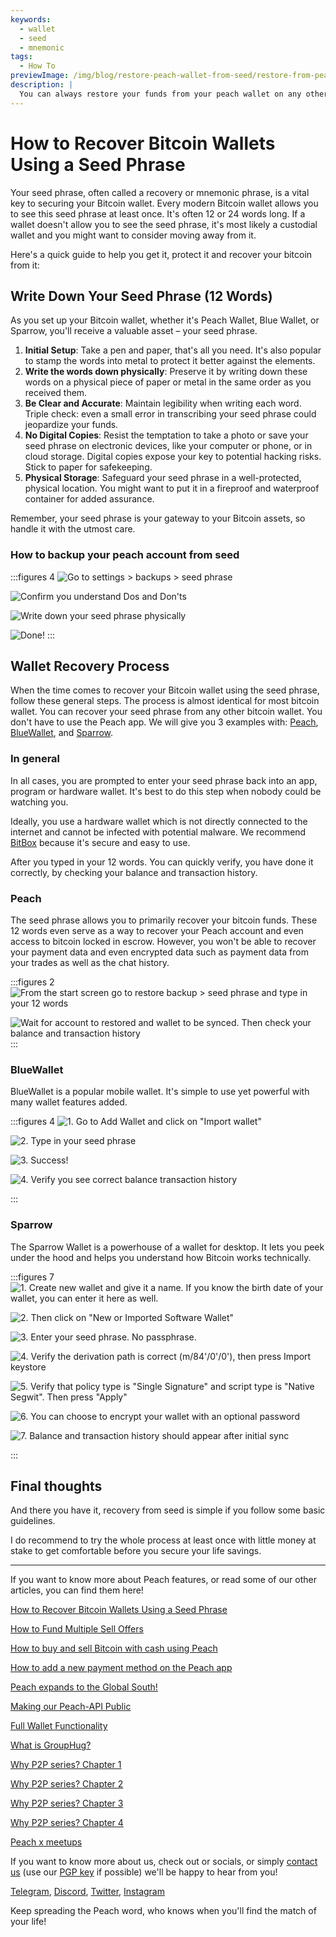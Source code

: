 ```yaml
---
keywords:
  - wallet
  - seed
  - mnemonic
tags:
  - How To
previewImage: /img/blog/restore-peach-wallet-from-seed/restore-from-peach-wallet-preview.jpg
description: |
  You can always restore your funds from your peach wallet on any other wallet. In this tutorial we show you how it can be done.
---
```


# How to Recover Bitcoin Wallets Using a Seed Phrase

Your seed phrase, often called a recovery or mnemonic phrase, is a vital key to securing your Bitcoin wallet.
Every modern Bitcoin wallet allows you to see this seed phrase at least once. It's often 12 or 24 words long. If a wallet doesn't allow you to see the seed phrase, it's most likely a custodial wallet and you might want to consider moving away from it.

Here's a quick guide to help you get it, protect it and recover your bitcoin from it:

## Write Down Your Seed Phrase (12 Words)
As you set up your Bitcoin wallet, whether it's Peach Wallet, Blue Wallet, or Sparrow, you'll receive a valuable asset – your seed phrase.

1. **Initial Setup**: Take a pen and paper, that's all you need. It's also popular to stamp the words into metal to protect it better against the elements.
2. **Write the words down physically**: Preserve it by writing down these words on a physical piece of paper or metal in the same order as you received them.
3. **Be Clear and Accurate**: Maintain legibility when writing each word. Triple check: even a small error in transcribing your seed phrase could jeopardize your funds.
4. **No Digital Copies**: Resist the temptation to take a photo or save your seed phrase on electronic devices, like your computer or phone, or in cloud storage. Digital copies expose your key to potential hacking risks. Stick to paper for safekeeping.
5. **Physical Storage**: Safeguard your seed phrase in a well-protected, physical location. You might want to put it in a fireproof and waterproof container for added assurance.

Remember, your seed phrase is your gateway to your Bitcoin assets, so handle it with the utmost care.

### How to backup your peach account from seed
:::figures 4
![Go to settings > backups > seed phrase](/img/blog/restore-peach-wallet-from-seed/peach-1-backup-seed-phrase.png)

![Confirm you understand Dos and Don'ts](/img/blog/restore-peach-wallet-from-seed/peach-2-backup-seed-phrase.png)

![Write down your seed phrase physically](/img/blog/restore-peach-wallet-from-seed/peach-3-backup-seed-phrase.png)

![Done!](/img/blog/restore-peach-wallet-from-seed/peach-4-backup-seed-phrase.png)
:::




## Wallet Recovery Process

When the time comes to recover your Bitcoin wallet using the seed phrase, follow these general steps. The process is almost identical for most bitcoin wallet. You can recover your seed phrase from any other bitcoin wallet. You don't have to use the Peach app. We will give you 3 examples with: [Peach](https://peachbitcoin.com/), [BlueWallet](https://bluewallet.io/), and [Sparrow](https://www.sparrowwallet.com/).

### In general
In all cases, you are prompted to enter your seed phrase back into an app, program or hardware wallet. It's best to do this step when nobody could be watching you.

Ideally, you use a hardware wallet which is not directly connected to the internet and cannot be infected with potential malware. We recommend [BitBox](https://bitbox.swiss/bitbox02/?ref=DLX6l9ccCc) because it's secure and easy to use.

After you typed in your 12 words. You can quickly verify, you have done it correctly, by checking your balance and transaction history.

### Peach
The seed phrase allows you to primarily recover your bitcoin funds. These 12 words even serve as a way to recover your Peach account and even access to bitcoin locked in escrow.
However, you won't be able to recover your payment data and even encrypted data such as payment data from your trades as well as the chat history.

:::figures 2
![From the start screen go to restore backup > seed phrase and type in your 12 words](/img/blog/restore-peach-wallet-from-seed/peach-1-restore-from-seed-with-words.png)

![Wait for account to restored and wallet to be synced. Then check your balance and transaction history](/img/blog/restore-peach-wallet-from-seed/peach-2-transaction-history-after-recovery.png)
:::


### BlueWallet
BlueWallet is a popular mobile wallet. It's simple to use yet powerful with many wallet features added.

:::figures 4
![1. Go to Add Wallet and click on "Import wallet"](/img/blog/restore-peach-wallet-from-seed/bluewallet-1-add-wallet.jpeg)

![2. Type in your seed phrase](/img/blog/restore-peach-wallet-from-seed/bluewallet-2-import-wallet-from-seed-phrase.jpeg)

![3. Success!](/img/blog/restore-peach-wallet-from-seed/bluewallet-3-imported.jpeg)

![4. Verify you see correct balance transaction history](/img/blog/restore-peach-wallet-from-seed/bluewallet-4-synced.jpeg)

:::


### Sparrow
The Sparrow Wallet is a powerhouse of a wallet for desktop. It lets you peek under the hood and helps you understand how Bitcoin works technically.

:::figures 7
![1. Create new wallet and give it a name. If you know the birth date of your wallet, you can enter it here as well.](/img/blog/restore-peach-wallet-from-seed/sparrow-1-new-wallet.png)

![2. Then click on "New or Imported Software Wallet"](/img/blog/restore-peach-wallet-from-seed/sparrow-2-new-software-wallet.png)

![3. Enter your seed phrase. No passphrase.](/img/blog/restore-peach-wallet-from-seed/sparrow-3-enter-seed-phrase.png)

![4. Verify the derivation path is correct (m/84'/0'/0'), then press Import keystore](/img/blog/restore-peach-wallet-from-seed/sparrow-4-verify-derivation-path.png)

![5. Verify that policy type is "Single Signature" and script type is "Native Segwit". Then press "Apply"](/img/blog/restore-peach-wallet-from-seed/sparrow-5-verify-settings.png)

![6. You can choose to encrypt your wallet with an optional password](/img/blog/restore-peach-wallet-from-seed/sparrow-6-no-password.png)

![7. Balance and transaction history should appear after initial sync](/img/blog/restore-peach-wallet-from-seed/sparrow-7-recovered-wallet-in.png)

:::

## Final thoughts

And there you have it, recovery from seed is simple if you follow some basic guidelines.

I do recommend to try the whole process at least once with little money at stake to get comfortable before you secure your life savings.

---

If you want to know more about Peach features, or read some of our other articles, you can find them here!

[How to Recover Bitcoin Wallets Using a Seed Phrase](https://peachbitcoin.com/blog/how-to-restore-peach-wallet/ )

[How to Fund Multiple Sell Offers](https://peachbitcoin.com/blog/funding-multiple-sell-offers/ )

[How to buy and sell Bitcoin with cash using Peach](https://peachbitcoin.com/blog/how-to-buy-and-sell-bitcoin-with-cash-using-peach/ )

[How to add a new payment method on the Peach app](https://peachbitcoin.com/blog/how-to-add-a-payment-method/ )

[Peach expands to the Global South!](https://peachbitcoin.com/blog/peach-expands-to-the-global-south/ )

[Making our Peach-API Public](https://peachbitcoin.com/blog/making-our-peach-api-public/ )

[Full Wallet Functionality](https://peachbitcoin.com/blog/full-wallet-functionality/ )

[What is GroupHug?](https://peachbitcoin.com/blog/group-hug/ )

[Why P2P series? Chapter 1](https://peachbitcoin.com/blog/why-p2p-chapter-1/ )

[Why P2P series? Chapter 2](https://peachbitcoin.com/blog/why-p2p-chapter-2/ )

[Why P2P series? Chapter 3](https://peachbitcoin.com/blog/why-p2p-chapter-3-circular-economies/ )

[Why P2P series? Chapter 4](https://peachbitcoin.com/blog/why-p2p-chapter-4-chains-of-trust/ )

[Peach x meetups](https://peachbitcoin.com/blog/peach-for-meetups/ )


If you want to know more about us, check out or socials, or simply [contact us](mailto:hello@peachbitcoin.com) (use our [PGP key](https://keys.openpgp.org/vks/v1/by-fingerprint/48339A19645E2E53488E0E5479E1B270FACD1BD2) if possible) we'll be happy to hear from you!

[Telegram](https://t.me/+GkOW1J-ixBBkZWRk), [Discord](https://discord.gg/ypeHz3SW54), [Twitter](https://twitter.com/peachbitcoin), [Instagram](https://instagram.com/peachbitcoin)

Keep spreading the Peach word, who knows when you'll find the match of your life!
